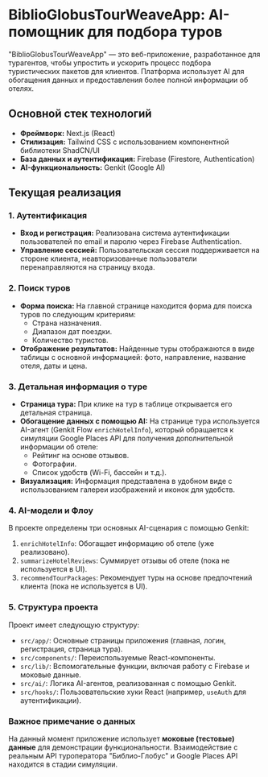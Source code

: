 # BiblioGlobusTourWeaveApp: AI-помощник для подбора туров 

"BiblioGlobusTourWeaveApp" — это веб-приложение, разработанное для турагентов, чтобы упростить и ускорить процесс подбора туристических пакетов для клиентов. Платформа использует AI для обогащения данных и предоставления более полной информации об отелях.

## Основной стек технологий

- **Фреймворк:** Next.js (React)
- **Стилизация:** Tailwind CSS с использованием компонентной библиотеки ShadCN/UI
- **База данных и аутентификация:** Firebase (Firestore, Authentication)
- **AI-функциональность:** Genkit (Google AI)

## Текущая реализация

### 1. Аутентификация

- **Вход и регистрация:** Реализована система аутентификации пользователей по email и паролю через Firebase Authentication.
- **Управление сессией:** Пользовательская сессия поддерживается на стороне клиента, неавторизованные пользователи перенаправляются на страницу входа.

### 2. Поиск туров

- **Форма поиска:** На главной странице находится форма для поиска туров по следующим критериям:
    - Страна назначения.
    - Диапазон дат поездки.
    - Количество туристов.
- **Отображение результатов:** Найденные туры отображаются в виде таблицы с основной информацией: фото, направление, название отеля, даты и цена.

### 3. Детальная информация о туре

- **Страница тура:** При клике на тур в таблице открывается его детальная страница.
- **Обогащение данных с помощью AI:** На странице тура используется AI-агент (Genkit Flow `enrichHotelInfo`), который обращается к симуляции Google Places API для получения дополнительной информации об отеле:
    - Рейтинг на основе отзывов.
    - Фотографии.
    - Список удобств (Wi-Fi, бассейн и т.д.).
- **Визуализация:** Информация представлена в удобном виде с использованием галереи изображений и иконок для удобств.

### 4. AI-модели и Флоу

В проекте определены три основных AI-сценария с помощью Genkit:

1.  `enrichHotelInfo`: Обогащает информацию об отеле (уже реализовано).
2.  `summarizeHotelReviews`: Суммирует отзывы об отеле (пока не используется в UI).
3.  `recommendTourPackages`: Рекомендует туры на основе предпочтений клиента (пока не используется в UI).

### 5. Структура проекта

Проект имеет следующую структуру:
- `src/app/`: Основные страницы приложения (главная, логин, регистрация, страница тура).
- `src/components/`: Переиспользуемые React-компоненты.
- `src/lib/`: Вспомогательные функции, включая работу с Firebase и моковые данные.
- `src/ai/`: Логика AI-агентов, реализованная с помощью Genkit.
- `src/hooks/`: Пользовательские хуки React (например, `useAuth` для аутентификации).

### Важное примечание о данных

На данный момент приложение использует **моковые (тестовые) данные** для демонстрации функциональности. Взаимодействие с реальным API туроператора "Библио-Глобус" и Google Places API находится в стадии симуляции.